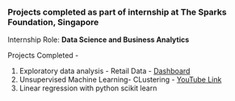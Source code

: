 ### Projects completed as part of internship at The Sparks Foundation, Singapore<br>

Internship Role: __Data Science and Business Analytics__

Projects Completed - 
1. Exploratory data analysis - Retail Data - [Dashboard](https://my-retail-dash.herokuapp.com/)
2. Unsupervised Machine Learning- CLustering - [YouTube Link](https://youtu.be/4xvO37Zwdwg)
3. Linear regression with python scikit learn
